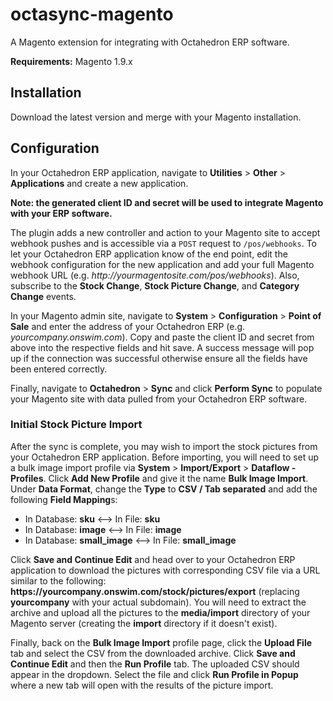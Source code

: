 # octasync-magento
A Magento extension for integrating with Octahedron ERP software.

**Requirements:** Magento 1.9.x

## Installation
Download the latest version and merge with your Magento installation.

## Configuration
In your Octahedron ERP application, navigate to **Utilities** > **Other** > **Applications** and create a new application.

**Note: the generated client ID and secret will be used to integrate Magento with your ERP software.**

The plugin adds a new controller and action to your Magento site to accept webhook pushes and is accessible via a `POST` request to `/pos/webhooks`. To let your Octahedron ERP application know of the end point, edit the webhook configuration for the new application and add your full Magento webhook URL (e.g. *http://<i></i>yourmagentosite.com/pos/webhooks*). Also, subscribe to the  **Stock Change**, **Stock Picture Change**, and **Category Change** events.

In your Magento admin site, navigate to **System** > **Configuration** > **Point of Sale** and enter the address of your Octahedron ERP (e.g. *yourcompany.onswim.com*).  Copy and paste the client ID and secret from above into the respective fields and hit save.  A success message will pop up if the connection was successful otherwise ensure all the fields have been entered correctly.

Finally, navigate to **Octahedron** > **Sync** and click **Perform Sync** to populate your Magento site with data pulled from your Octahedron ERP software.

### Initial Stock Picture Import

After the sync is complete, you may wish to import the stock pictures from your Octahedron ERP application.  Before importing, you will need to set up a bulk image import profile via **System** > **Import/Export** > **Dataflow - Profiles**.  Click **Add New Profile** and give it the name **Bulk Image Import**.  Under **Data Format**, change the **Type** to **CSV / Tab separated** and add the following **Field Mapping**s:

- In Database: **sku** <--> In File: **sku**
- In Database: **image** <--> In File: **image**
- In Database: **small_image** <--> In File: **small_image**

Click **Save and Continue Edit** and head over to your Octahedron ERP application to download the pictures with corresponding CSV file via a URL similar to the following: **https://<i></i>yourcompany.onswim.com/stock/pictures/export** (replacing **yourcompany** with your actual subdomain).  You will need to extract the archive and upload all the pictures to the **media/import** directory of your Magento server (creating the **import** directory if it doesn't exist).

Finally, back on the **Bulk Image Import** profile page, click the **Upload File** tab and select the CSV from the downloaded archive. Click **Save and Continue Edit** and then the **Run Profile** tab.  The uploaded CSV should appear in the dropdown. Select the file and click **Run Profile in Popup** where a new tab will open with the results of the picture import.
